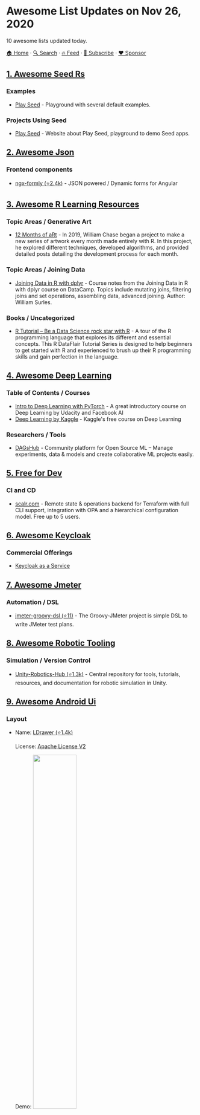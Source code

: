 # Awesome List Updates on Nov 26, 2020

10 awesome lists updated today.

[🏠 Home](/README.md) · [🔍 Search](https://www.trackawesomelist.com/search/) · [🔥 Feed](https://www.trackawesomelist.com/rss.xml) · [📮 Subscribe](https://trackawesomelist.us17.list-manage.com/subscribe?u=d2f0117aa829c83a63ec63c2f&id=36a103854c) · [❤️  Sponsor](https://github.com/sponsors/theowenyoung)



## [1. Awesome Seed Rs](/content/seed-rs/awesome-seed-rs/README.md)

### Examples

*   [Play Seed](https://ide.play-seed.dev) - Playground with several default examples.

### Projects Using Seed

*   [Play Seed](https://play-seed.dev) - Website about Play Seed, playground to demo Seed apps.

## [2. Awesome Json](/content/burningtree/awesome-json/README.md)

### Frontend components

*   [ngx-formly (⭐2.4k)](https://github.com/ngx-formly/ngx-formly) - JSON powered / Dynamic forms for Angular

## [3. Awesome R Learning Resources](/content/iamericfletcher/awesome-r-learning-resources/README.md)

### Topic Areas / Generative Art

*   [12 Months of aRt](https://www.williamrchase.com/work/art/) - In 2019, William Chase began a project to make a new series of artwork every month made entirely with R. In this project, he explored different techniques, developed algorithms, and provided detailed posts detailing the development process for each month.

### Topic Areas / Joining Data

*   [Joining Data in R with dplyr](https://rpubs.com/williamsurles/293454) - Course notes from the Joining Data in R with dplyr course on DataCamp. Topics include mutating joins, filtering joins and set operations, assembling data, advanced joining. Author: William Surles.

### Books / Uncategorized

*   [R Tutorial – Be a Data Science rock star with R](https://data-flair.training/blogs/r-tutorial/) - A tour of the R programming language that explores its different and essential concepts. This R DataFlair Tutorial Series is designed to help beginners to get started with R and experienced to brush up their R programming skills and gain perfection in the language.

## [4. Awesome Deep Learning](/content/ChristosChristofidis/awesome-deep-learning/README.md)

### Table of Contents / Courses

*   [Intro to Deep Learning with PyTorch](https://www.udacity.com/course/deep-learning-pytorch--ud188) - A great introductory course on Deep Learning by Udacity and Facebook AI
*   [Deep Learning by Kaggle](https://www.kaggle.com/learn/deep-learning) - Kaggle's  free course on Deep Learning

### Researchers / Tools

*   [DAGsHub](https://dagshub.com/) - Community platform for Open Source ML – Manage experiments, data & models and create collaborative ML projects easily.

## [5. Free for Dev](/content/ripienaar/free-for-dev/README.md)

### CI and CD

*   [scalr.com](https://scalr.com/) - Remote state & operations backend for Terraform with full CLI support, integration with OPA and a hierarchical configuration model. Free up to 5 users.

## [6. Awesome Keycloak](/content/thomasdarimont/awesome-keycloak/README.md)

### Commercial Offerings

*   [Keycloak as a Service](https://www.cloud-iam.com)

## [7. Awesome Jmeter](/content/aliesbelik/awesome-jmeter/README.md)

### Automation / DSL

*   [jmeter-groovy-dsl (⭐11)](https://github.com/smicyk/groovy-jmeter) - The Groovy-JMeter project is simple DSL to write JMeter test plans.

## [8. Awesome Robotic Tooling](/content/protontypes/awesome-robotic-tooling/README.md)

### Simulation / Version Control

*   [Unity-Robotics-Hub (⭐1.3k)](https://github.com/Unity-Technologies/Unity-Robotics-Hub) - Central repository for tools, tutorials, resources, and documentation for robotic simulation in Unity.

## [9. Awesome Android Ui](/content/wasabeef/awesome-android-ui/README.md)

### Layout

- Name: [LDrawer (⭐1.4k)](https://github.com/keklikhasan/LDrawer)

  License: [Apache License V2](https://www.apache.org/licenses/LICENSE-2.0)

  Demo: <img src="https://github.com/wasabeef/awesome-android-ui/raw/master/art/LDrawer.gif" width="49%">


- Name: [MaterialNavigationDrawer (⭐1.6k)](https://github.com/neokree/MaterialNavigationDrawer)

  License: [Apache License V2](https://www.apache.org/licenses/LICENSE-2.0)

  Demo: <img src="https://github.com/wasabeef/awesome-android-ui/raw/master/art/MaterialNavigationDrawer.png" width="49%">


- Name: [AndroidMaterialDesignToolbar (⭐714)](https://github.com/tekinarslan/AndroidMaterialDesignToolbar)

  License: [Apache License V2](https://www.apache.org/licenses/LICENSE-2.0)

  Demo: <img src="https://github.com/wasabeef/awesome-android-ui/raw/master/art/AndroidMaterialDesignToolbar.gif" width="49%">


- Name: [TapTargetView (⭐5.2k)](https://github.com/KeepSafe/TapTargetView)

  License: [Apache License V2](https://www.apache.org/licenses/LICENSE-2.0)

  Demo: <img src="https://github.com/wasabeef/awesome-android-ui/raw/master/art/TapTargetView.gif" width="49%">


- Name: [Spotlight (⭐3.4k)](https://github.com/TakuSemba/Spotlight)

  License: [Apache License V2](https://www.apache.org/licenses/LICENSE-2.0)

  Demo: <img src="https://github.com/wasabeef/awesome-android-ui/raw/master/art/spotlight.gif" width="49%"> <img src="https://github.com/wasabeef/awesome-android-ui/raw/master/art/spotlight2.gif" width="49%">


- Name: [MaterialTapTargetPrompt (⭐1.5k)](https://github.com/sjwall/MaterialTapTargetPrompt)

  License: [Apache License V2](https://www.apache.org/licenses/LICENSE-2.0)

  Demo: <img src="https://github.com/wasabeef/awesome-android-ui/raw/master/art/MaterialTapTargetPrompt.jpg" width="49%">


- Name: [DrawerArrowDrawable (⭐828)](https://github.com/ChrisRenke/DrawerArrowDrawable)

  License: [Apache License V2](https://www.apache.org/licenses/LICENSE-2.0)

  Demo: ![](https://github.com/wasabeef/awesome-android-ui/raw/master/art/DrawerArrowDrawable.gif)



### Button

- Name: [FloatingActionButton (⭐4k)](https://github.com/makovkastar/FloatingActionButton)

  License: [MIT](https://opensource.org/licenses/MIT)

  Demo: <img src="https://github.com/wasabeef/awesome-android-ui/raw/master/art/FloatingActionButton.gif" width="49%">


- Name: [android-floating-action-button (⭐6.4k)](https://github.com/futuresimple/android-floating-action-button)

  License: [Apache License V2](https://www.apache.org/licenses/LICENSE-2.0)

  Demo: <img src="https://github.com/wasabeef/awesome-android-ui/raw/master/art/android-floating-action-button.gif" width="49%"> <img src="https://github.com/wasabeef/awesome-android-ui/raw/master/art/android-floating-action-button.png" width="49%">



### ViewPager

- Name: [MaterialTabs (⭐1.4k)](https://github.com/neokree/MaterialTabs)

  License: [Apache License V2](https://www.apache.org/licenses/LICENSE-2.0)

  Demo: <img src="https://github.com/wasabeef/awesome-android-ui/raw/master/art/MaterialTabs.png" width="49%"> <img src="https://github.com/wasabeef/awesome-android-ui/raw/master/art/MaterialTabs2.png" width="49%"> <img src="https://github.com/wasabeef/awesome-android-ui/raw/master/art/MaterialTabs3.jpeg" width="49%">


- Name: [PagerSlidingTabStrip (⭐2.2k)](https://github.com/jpardogo/PagerSlidingTabStrip)

  License: [Apache License V2](https://www.apache.org/licenses/LICENSE-2.0)

  Demo: <img src="https://github.com/wasabeef/awesome-android-ui/raw/master/art/PagerSlidingTabStrip.gif" width="49%">



### Label / Form

- Name: [MaterialEditText (⭐6.1k)](https://github.com/rengwuxian/MaterialEditText)

  License: [Apache License V2](https://www.apache.org/licenses/LICENSE-2.0)

  Demo: ![](https://github.com/wasabeef/awesome-android-ui/raw/master/art/MaterialEditText.png)


- Name: [MaterialTextField (⭐1.5k)](https://github.com/florent37/MaterialTextField)

  License: [Apache License V2](https://www.apache.org/licenses/LICENSE-2.0)

  Demo: <img src="https://github.com/wasabeef/awesome-android-ui/raw/master/art/MaterialTextField.gif" width="49%">



### SeekBar

- Name: [material-range-bar (⭐1.7k)](https://github.com/oli107/material-range-bar)

  License: [Apache License V2](https://www.apache.org/licenses/LICENSE-2.0)

  Demo: <img src="https://github.com/wasabeef/awesome-android-ui/raw/master/art/material-range-bar.png" width="49%"> <img src="https://github.com/wasabeef/awesome-android-ui/raw/master/art/material-range-bar2.png" width="49%">


- Name: [MaterialDateRangePicker (⭐1.3k)](https://github.com/borax12/MaterialDateRangePicker)

  License: [Apache License V2](https://www.apache.org/licenses/LICENSE-2.0)

  Demo: <img src="https://github.com/wasabeef/awesome-android-ui/raw/master/art/MaterialDateRangePicker.png" width="49%"> <img src="https://github.com/wasabeef/awesome-android-ui/raw/master/art/MaterialDateRangePicker2.png" width="49%">



### Progress

- Name: [FAB-Loading (⭐689)](https://github.com/SaeedMasoumi/FAB-Loading)

  License: [Apache License V2](https://www.apache.org/licenses/LICENSE-2.0)

  Demo: <img src="https://github.com/wasabeef/awesome-android-ui/raw/master/art/FAB-Loading.gif" width="100%">


- Name: [materialish-progress (⭐2.5k)](https://github.com/pnikosis/materialish-progress)

  License: [Apache License V2](https://www.apache.org/licenses/LICENSE-2.0)

  Demo: <img src="https://github.com/wasabeef/awesome-android-ui/raw/master/art/materialish-progress.gif" width="49%"> <img src="https://github.com/wasabeef/awesome-android-ui/raw/master/art/materialish-progress2.gif" width="49%">



### Menu

- Name: [material-menu (⭐2.5k)](https://github.com/balysv/material-menu)

  License: [Apache License V2](https://www.apache.org/licenses/LICENSE-2.0)

  Demo: ![](https://github.com/wasabeef/awesome-android-ui/raw/master/art/material-menu.gif) ![](https://github.com/wasabeef/awesome-android-ui/raw/master/art/material-menu2.gif)


- Name: [MaterialSheetFab (⭐1.6k)](https://github.com/gowong/material-sheet-fab)

  License: [MIT](https://opensource.org/licenses/MIT)

  Demo: <img src="https://github.com/wasabeef/awesome-android-ui/raw/master/art/MaterialSheetFab.gif" width="49%">



### Dialog

- Name: [MaterialDialog](https://github.com/drakeet/MaterialDialog)

  License: [Apache License V2](https://www.apache.org/licenses/LICENSE-2.0)

  Demo: <img src="https://github.com/wasabeef/awesome-android-ui/raw/master/art/MaterialDialog.png" width="49%"> <img src="https://github.com/wasabeef/awesome-android-ui/raw/master/art/MaterialDialog2.png" width="49%">


- Name: [material-dialogs (⭐19k)](https://github.com/afollestad/material-dialogs)

  License: [Apache License V2](https://www.apache.org/licenses/LICENSE-2.0)

  Demo: ![](https://github.com/wasabeef/awesome-android-ui/raw/master/art/material-dialogs.webp) ![](https://github.com/wasabeef/awesome-android-ui/raw/master/art/material-dialogs2.webp) ![](https://github.com/wasabeef/awesome-android-ui/raw/master/art/material-dialogs3.webp)


- Name: [AlertDialogPro (⭐469)](https://github.com/fengdai/AlertDialogPro)

  License: [Apache License V2](https://www.apache.org/licenses/LICENSE-2.0)

  Demo: <img src="https://github.com/wasabeef/awesome-android-ui/raw/master/art/AlertDialogPro.png" width="49%"> <img src="https://github.com/wasabeef/awesome-android-ui/raw/master/art/AlertDialogPro2.png" width="49%"> <img src="https://github.com/wasabeef/awesome-android-ui/raw/master/art/AlertDialogPro3.png" width="49%"> <img src="https://github.com/wasabeef/awesome-android-ui/raw/master/art/AlertDialogPro4.png" width="49%">



### Calendar

- Name: [material-calendarview (⭐5.8k)](https://github.com/prolificinteractive/material-calendarview)

  License: [Apache License V2](https://www.apache.org/licenses/LICENSE-2.0)

  Demo: <img src="https://github.com/wasabeef/awesome-android-ui/raw/master/art/material-calendarview.gif" width="49%">



### Animation

- Name: [material-ripple (⭐2.3k)](https://github.com/balysv/material-ripple)

  License: [Apache License V2](https://www.apache.org/licenses/LICENSE-2.0)

  Demo: <img src="https://github.com/wasabeef/awesome-android-ui/raw/master/art/material-ripple.gif" width="49%">


- Name: [RippleEffect (⭐5k)](https://github.com/traex/RippleEffect)

  License: [MIT](https://opensource.org/licenses/MIT)

  Demo: ![](https://github.com/wasabeef/awesome-android-ui/raw/master/art/RippleEffect.gif)


- Name: [CircularReveal (⭐2.5k)](https://github.com/ozodrukh/CircularReveal)

  License: [Apache License V2](https://www.apache.org/licenses/LICENSE-2.0)

  Demo: <img src="https://github.com/wasabeef/awesome-android-ui/raw/master/art/CircularReveal.gif" width="49%">



### Other

- Name: [MaterialDesignLibrary (⭐9.1k)](https://github.com/navasmdc/MaterialDesignLibrary)

  License: [Apache License V2](https://www.apache.org/licenses/LICENSE-2.0)

  Demo: <img src="https://github.com/wasabeef/awesome-android-ui/raw/master/art/MaterialDesignLibrary.png" width="100%"> <img src="https://github.com/wasabeef/awesome-android-ui/raw/master/art/MaterialDesignLibrary2.png" width="49%"> <img src="https://github.com/wasabeef/awesome-android-ui/raw/master/art/MaterialDesignLibrary3.png" width="49%"> <img src="https://github.com/wasabeef/awesome-android-ui/raw/master/art/MaterialDesignLibrary4.png" width="49%"> <img src="https://github.com/wasabeef/awesome-android-ui/raw/master/art/MaterialDesignLibrary5.png" width="49%"> <img src="https://github.com/wasabeef/awesome-android-ui/raw/master/art/MaterialDesignLibrary6.png" width="49%"> <img src="https://github.com/wasabeef/awesome-android-ui/raw/master/art/MaterialDesignLibrary7.png" width="49%"> <img src="https://github.com/wasabeef/awesome-android-ui/raw/master/art/MaterialDesignLibrary8.png" width="49%"> <img src="https://github.com/wasabeef/awesome-android-ui/raw/master/art/MaterialDesignLibrary9.png" width="49%"> <img src="https://github.com/wasabeef/awesome-android-ui/raw/master/art/MaterialDesignLibrary10.png" width="49%"> <img src="https://github.com/wasabeef/awesome-android-ui/raw/master/art/MaterialDesignLibrary11.png" width="49%"> <img src="https://github.com/wasabeef/awesome-android-ui/raw/master/art/MaterialDesignLibrary12.png" width="49%"> <img src="https://github.com/wasabeef/awesome-android-ui/raw/master/art/MaterialDesignLibrary13.png" width="49%"> <img src="https://github.com/wasabeef/awesome-android-ui/raw/master/art/MaterialDesignLibrary14.png" width="49%">


- Name: [MaterialShadows (⭐2.2k)](https://github.com/harjot-oberai/MaterialShadows)

  License: [MIT](https://opensource.org/licenses/MIT)

  Demo: <img src="https://github.com/wasabeef/awesome-android-ui/raw/master/art/MaterialShadows.png" width="100%">


- Name: [Material (⭐6k)](https://github.com/rey5137/material)

  License: [Apache License V2](https://www.apache.org/licenses/LICENSE-2.0)

  Demo: <img src="https://github.com/wasabeef/awesome-android-ui/raw/master/art/Material.gif" width="49%"> <img src="https://github.com/wasabeef/awesome-android-ui/raw/master/art/Material2.gif" width="49%"> <img src="https://github.com/wasabeef/awesome-android-ui/raw/master/art/Material3.gif" width="49%"> <img src="https://github.com/wasabeef/awesome-android-ui/raw/master/art/Material4.gif" width="49%"> <img src="https://github.com/wasabeef/awesome-android-ui/raw/master/art/Material5.gif" width="49%"> <img src="https://github.com/wasabeef/awesome-android-ui/raw/master/art/Material6.gif" width="49%"> <img src="https://github.com/wasabeef/awesome-android-ui/raw/master/art/Material7.gif" width="49%"> <img src="https://github.com/wasabeef/awesome-android-ui/raw/master/art/Material8.gif" width="49%"> <img src="https://github.com/wasabeef/awesome-android-ui/raw/master/art/Material9.gif" width="49%"> <img src="https://github.com/wasabeef/awesome-android-ui/raw/master/art/Material10.gif" width="49%"> <img src="https://github.com/wasabeef/awesome-android-ui/raw/master/art/Material11.png" width="49%">


- Name: [material-design-icons (⭐47k)](https://github.com/google/material-design-icons)

  License: [Apache License V2](https://www.apache.org/licenses/LICENSE-2.0)

  Demo: ![](https://github.com/wasabeef/awesome-android-ui/raw/master/art/material-design-icons.png)


- Name: [Material Icon Library (⭐2.3k)](https://github.com/code-mc/material-icon-lib)

  License: [Apache License V2](https://www.apache.org/licenses/LICENSE-2.0)

  Demo: <img src="https://github.com/wasabeef/awesome-android-ui/raw/master/art/material-icon-lib.gif" width="100%">


- Name: [Carbon (⭐3k)](https://github.com/ZieIony/Carbon)

  License: [Apache License V2](https://www.apache.org/licenses/LICENSE-2.0)

  Demo: NONE


- Name: [Lollipop-AppCompat-Widgets-Skeleton (⭐100)](https://github.com/sachin1092/Lollipop-AppCompat-Widgets-Skeleton)

  License: [Apache License V2](https://www.apache.org/licenses/LICENSE-2.0)

  Demo: <img src="https://github.com/wasabeef/awesome-android-ui/raw/master/art/LollipopAppCompatWidgetSkeleton.gif" width="49%">



## [10. Awesome Humane Tech](/content/humanetech-community/awesome-humane-tech/README.md)

### Mindfulness / Wear our   [![Awesome Humane Tech](https://raw.githubusercontent.com/humanetech-community/awesome-humane-tech/main/humane-tech-badge.svg?sanitize=true)](https://github.com/humanetech-community/awesome-humane-tech)   badge

*   [Break Timer (⭐594)](https://github.com/tom-james-watson/breaktimer-app) - An application for taking periodic breaks and preventing RSI, eye-strain and tiredness.

### Awareness / Wear our   [![Awesome Humane Tech](https://raw.githubusercontent.com/humanetech-community/awesome-humane-tech/main/humane-tech-badge.svg?sanitize=true)](https://github.com/humanetech-community/awesome-humane-tech)   badge

*   [Firefox Lightbeam](https://addons.mozilla.org/en-GB/firefox/addon/lightbeam-3-0/) [<img src="https://raw.githubusercontent.com/humanetech-community/awesome-humane-tech/main/logo/github.svg?sanitize=true" width="16"/>](https://github.com/mozilla/lightbeam-we) - Addon that visualizes Web requests between 1st and 3rd-party sites in real time.

---

- Prev: [Nov 27, 2020](/content/2020/11/27/README.md)
- Next: [Nov 25, 2020](/content/2020/11/25/README.md)